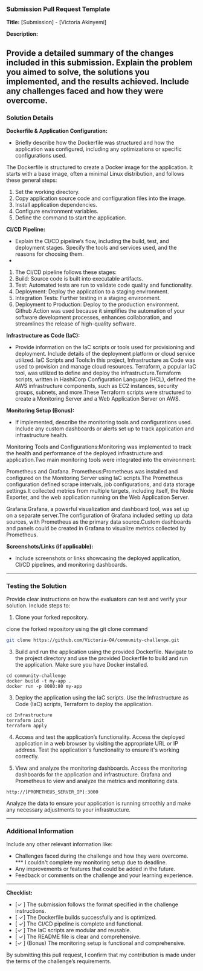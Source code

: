 ### Submission Pull Request Template

**Title:** [Submission] - [Victoria Akinyemi]

**Description:**

Provide a detailed summary of the changes included in this submission. Explain the problem you aimed to solve, the solutions you implemented, and the results achieved. Include any challenges faced and how they were overcome.
---

### Solution Details

**Dockerfile & Application Configuration:**
- Briefly describe how the Dockerfile was structured and how the application was configured, including any optimizations or specific configurations used.

The Dockerfile is structured to create a Docker image for the application. It starts with a base image, often a minimal Linux distribution, and follows these general steps:
1. Set the working directory.
2. Copy application source code and configuration files into the image.
3. Install application dependencies.
4. Configure environment variables.
5. Define the command to start the application.

**CI/CD Pipeline:**
- Explain the CI/CD pipeline’s flow, including the build, test, and deployment stages. Specify the tools and services used, and the reasons for choosing them.
- 
1. The CI/CD pipeline follows these stages:
2. Build: Source code is built into executable artifacts.
3. Test: Automated tests are run to validate code quality and functionality.
4. Deployment: Deploy the application to a staging environment.
5. Integration Tests: Further testing in a staging environment.
6. Deployment to Production: Deploy to the production environment.
Github Action was used because it simplifies the automation of your software development processes, enhances collaboration, and streamlines the release of high-quality software.

**Infrastructure as Code (IaC):**
- Provide information on the IaC scripts or tools used for provisioning and deployment. Include details of the deployment platform or cloud service utilized.
IaC Scripts and Tools:In this project, Infrastructure as Code was used to provision and manage cloud resources. Terraform, a popular IaC tool, was utilized to define and deploy the infrastructure.Terraform scripts, written in HashiCorp Configuration Language (HCL), defined the AWS infrastructure components, such as EC2 instances, security groups, subnets, and more.These Terraform scripts were structured to create a Monitoring Server and a Web Application Server on AWS.

**Monitoring Setup (Bonus):**
- If implemented, describe the monitoring tools and configurations used. Include any custom dashboards or alerts set up to track application and infrastructure health.

Monitoring Tools and Configurations:Monitoring was implemented to track the health and performance of the deployed infrastructure and application.Two main monitoring tools were integrated into the environment:

Prometheus and Grafana.
Prometheus:Prometheus was installed and configured on the Monitoring Server using IaC scripts.The Prometheus configuration defined scrape intervals, job configurations, and data storage settings.It collected metrics from multiple targets, including itself, the Node Exporter, and the web application running on the Web Application Server.

Grafana:Grafana, a powerful visualization and dashboard tool, was set up on a separate server.The configuration of Grafana included setting up data sources, with Prometheus as the primary data source.Custom dashboards and panels could be created in Grafana to visualize metrics collected by Prometheus.

**Screenshots/Links (if applicable):**
- Include screenshots or links showcasing the deployed application, CI/CD pipelines, and monitoring dashboards.

---

### Testing the Solution

Provide clear instructions on how the evaluators can test and verify your solution. Include steps to:

1. Clone your forked repository.

clone the forked repository using the git clone command
  
   ```bash
   git clone https://github.com/Victoria-OA/community-challenge.git
   ```
3. Build and run the application using the provided Dockerfile.
  Navigate to the project directory and use the provided Dockerfile to build and run the application. Make sure you have Docker installed.
```
cd community-challenge 
docker build -t my-app .
docker run -p 8080:80 my-app
```

3. Deploy the application using the IaC scripts.
    Use the Infrastructure as Code (IaC) scripts, Terraform to deploy the application.
```
cd Infrastructure 
terraform init
terraform apply
```
4. Access and test the application’s functionality.
Access the deployed application in a web browser by visiting the appropriate URL or IP address. Test the application's functionality to ensure it's working correctly.

5. View and analyze the monitoring dashboards.
Access the monitoring dashboards for the application and infrastructure. Grafana and Prometheus to view and analyze the metrics and monitoring data.

```
http://[PROMETHEUS_SERVER_IP]:3000
```
Analyze the data to ensure your application is running smoothly and make any necessary adjustments to your infrastructure.

---

### Additional Information

Include any other relevant information like:
- Challenges faced during the challenge and how they were overcome.
     *** I couldn't complete my monitoring setup due to deadline.
- Any improvements or features that could be added in the future.
- Feedback or comments on the challenge and your learning experience.

---

**Checklist:**
- [✓ ] The submission follows the format specified in the challenge instructions.
- [ ✓] The Dockerfile builds successfully and is optimized.
- [ ✓] The CI/CD pipeline is complete and functional.
- [✓ ] The IaC scripts are modular and reusable.
- [ ✓] The README file is clear and comprehensive.
- [✓ ] (Bonus) The monitoring setup is functional and comprehensive.

By submitting this pull request, I confirm that my contribution is made under the terms of the challenge’s requirements.

